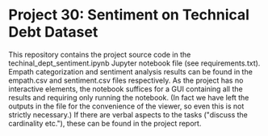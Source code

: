 # Project 30: Sentiment on Technical Debt Dataset

This repository contains the project source code in the techinal_dept_sentiment.ipynb Jupyter notebook file (see requirements.txt). Empath categorization and sentiment analysis results can be found in the empath.csv and sentiment.csv files respectively. As the project has no interactive elements, the notebook suffices for a GUI containing all the results and requiring only running the notebook. (In fact we have left the outputs in the file for the convenience of the viewer, so even this is not strictly necessary.) If there are verbal aspects to the tasks ("discuss the cardinality etc."), these can be found in the project report.
